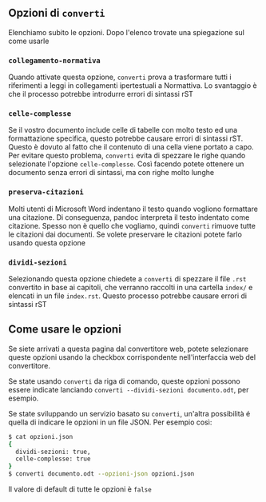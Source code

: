 
## Opzioni di `converti`

Elenchiamo subito le opzioni. Dopo l'elenco trovate una spiegazione
sul come usarle

### `collegamento-normativa`

Quando attivate questa opzione, `converti` prova a trasformare tutti i
riferimenti a leggi in collegamenti ipertestuali a Normattiva. Lo
svantaggio è che il processo potrebbe introdurre errori di sintassi
rST

### `celle-complesse`

Se il vostro documento include celle di tabelle con molto testo ed una
formattazione specifica, questo potrebbe causare errori di sintassi
rST. Questo è dovuto al fatto che il contenuto di una cella viene
portato a capo. Per evitare questo problema, `converti` evita di
spezzare le righe quando selezionate l'opzione `celle-complesse`. Così
facendo potete ottenere un documento senza errori di sintassi, ma con
righe molto lunghe

### `preserva-citazioni`

Molti utenti di Microsoft Word indentano il testo quando vogliono
formattare una citazione. Di conseguenza, pandoc interpreta il testo
indentato come citazione. Spesso non è quello che vogliamo, quindi
`converti` rimuove tutte le citazioni dai documenti. Se volete
preservare le citazioni potete farlo usando questa opzione

### `dividi-sezioni`

Selezionando questa opzione chiedete a `converti` di spezzare il file
`.rst` convertito in base ai capitoli, che verranno raccolti in una
cartella `index/` e elencati in un file `index.rst`. Questo processo
potrebbe causare errori di sintassi rST

## Come usare le opzioni

Se siete arrivati a questa pagina dal convertitore web, potete
selezionare queste opzioni usando la checkbox corrispondente
nell'interfaccia web del convertitore.

Se state usando `converti` da riga di comando, queste opzioni possono
essere indicate lanciando `converti --dividi-sezioni documento.odt`,
per esempio.

Se state sviluppando un servizio basato su `converti`, un'altra
possibilità é quella di indicare le opzioni in un file JSON. Per
esempio così:

```bash
$ cat opzioni.json
{
  dividi-sezioni: true,
  celle-complesse: true
}
$ converti documento.odt --opzioni-json opzioni.json
```

Il valore di default di tutte le opzioni è `false`

